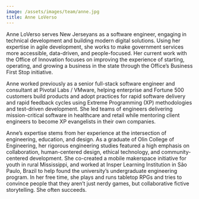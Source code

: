 ```yaml
---
image: /assets/images/team/anne.jpg
title: Anne LoVerso
---
```


Anne LoVerso serves New Jerseyans as a software engineer, engaging in technical development and building modern digital solutions. Using her expertise in agile development, she works to make government services more accessible, data-driven, and people-focused. Her current work with the Office of Innovation focuses on improving the experience of starting, operating, and growing a business in the state through the Office’s Business First Stop initiative.

Anne worked previously as a senior full-stack software engineer and consultant at Pivotal Labs / VMware, helping enterprise and Fortune 500 customers build products and adopt practices for rapid software delivery and rapid feedback cycles using Extreme Programming (XP) methodologies and test-driven development. She led teams of engineers delivering mission-critical software in healthcare and retail while mentoring client engineers to become XP evangelists in their own companies.

Anne’s expertise stems from her experience at the intersection of engineering, education, and design. As a graduate of Olin College of Engineering, her rigorous engineering studies featured a high emphasis on collaboration, human-centered design, ethical technology, and community-centered development. She co-created a mobile makerspace initiative for youth in rural Mississippi, and worked at Insper Learning Institution in São Paulo, Brazil to help found the university’s undergraduate engineering program. In her free time, she plays and runs tabletop RPGs and tries to convince people that they aren’t just nerdy games, but collaborative fictive storytelling. She often succeeds.

